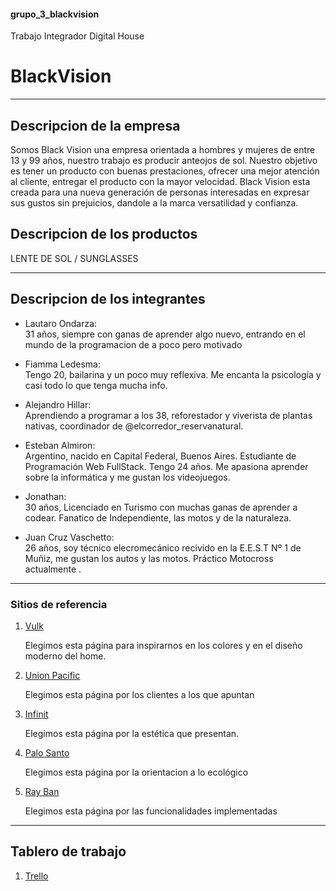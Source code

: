 #### grupo_3_blackvision
Trabajo Integrador Digital House
# **BlackVision**

***

## **Descripcion de la empresa**  
Somos Black Vision una empresa orientada a hombres y mujeres de entre 13 y 99 años, nuestro trabajo es producir anteojos de sol. Nuestro objetivo es tener un producto con buenas prestaciones, ofrecer una mejor atención al cliente, entregar el producto con la mayor velocidad. Black Vision esta creada para una nueva generación de personas interesadas en expresar sus gustos sin prejuicios, dandole a la marca versatilidad y confianza.


## **Descripcion de los productos**
LENTE DE SOL / SUNGLASSES

***

## **Descripcion de los integrantes**
- Lautaro Ondarza:  
    31 años, siempre con ganas de aprender algo nuevo, entrando en el mundo de la programacion de a poco pero motivado

- Fiamma Ledesma:  
    Tengo 20, bailarina y un poco muy reflexiva. Me encanta la psicología y casi todo lo que tenga mucha info.

- Alejandro Hillar:  
    Aprendiendo a programar a los 38, reforestador y viverista de plantas nativas, coordinador de @elcorredor_reservanatural.  


- Esteban Almiron:  
    Argentino, nacido en Capital Federal, Buenos Aires. Estudiante de Programación Web FullStack. Tengo 24 años. Me apasiona aprender sobre la informática y me gustan los videojuegos.

- Jonathan:  
    30 años, Licenciado en Turismo con muchas ganas de aprender a codear. Fanatico de Independiente, las motos y de la naturaleza.

- Juan Cruz Vaschetto:  
    26 años, soy técnico elecromecánico recivido en la E.E.S.T Nº 1 de Muñiz, me gustan los autos y las motos.
    Práctico Motocross actualmente . 

***

### **Sitios de referencia**
1. [Vulk](https://www.vulkeyewear.com/) 

    Elegimos esta página para inspirarnos en los colores y en el diseño moderno del home.


2. [Union Pacific](https://web.unionpacific.com.ar/)

    Elegimos esta página por los clientes a los que apuntan

3. [Infinit](https://infinit.la)

    Elegimos esta página por la estética que presentan.

4. [Palo Santo](https://www.palosantoargentina.com.ar/)

    Elegimos esta página por la orientacion a lo ecológico

5. [Ray Ban](https://www.ray-ban.com/latam)

    Elegimos esta página por las funcionalidades implementadas

***

## Tablero de trabajo

1. [Trello](https://trello.com/invite/b/jBrQk0DU/ATTIbe04bb2fd7f27dcdd0b3692fc32e950677BCDDCC/black-vision)